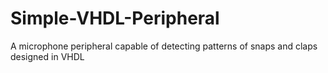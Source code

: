 # Simple-VHDL-Peripheral
 A microphone peripheral capable of detecting patterns of snaps and claps designed in VHDL
